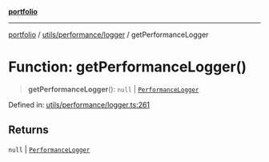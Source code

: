 [**portfolio**](../../../../README.md)

***

[portfolio](../../../../modules.md) / [utils/performance/logger](../README.md) / getPerformanceLogger

# Function: getPerformanceLogger()

> **getPerformanceLogger**(): `null` \| [`PerformanceLogger`](../classes/PerformanceLogger.md)

Defined in: [utils/performance/logger.ts:261](https://github.com/tnorlund/Portfolio/blob/39c93805eecc9a3da570e5e2e4fb449fe564befe/portfolio/utils/performance/logger.ts#L261)

## Returns

`null` \| [`PerformanceLogger`](../classes/PerformanceLogger.md)
